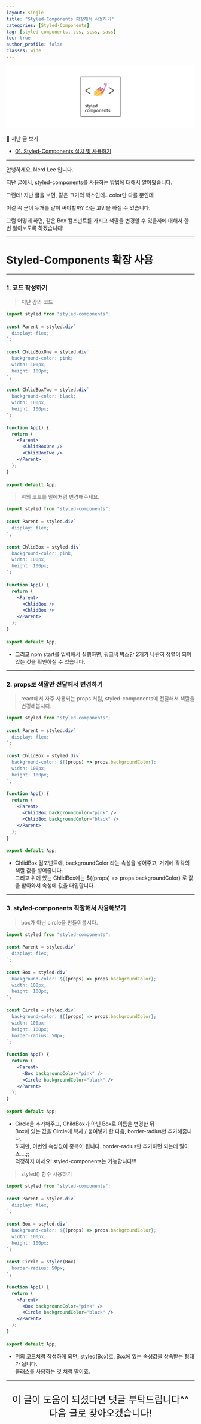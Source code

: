 ```yaml
---
layout: single
title: "Styled-Components 확장해서 사용하기"
categories: [Styled-Components]
tag: [styled-components, css, scss, sass]
toc: true
author_profile: false
classes: wide
---
```


![](/assets/img/etc/styledcomponents.png)

📖 지난 글 보기<br>

- [01. Styled-Components 설치 및 사용하기](/styled-components/0001/)

---

안녕하세요. Nerd Lee 입니다.

지난 글에서, styled-components를 사용하는 방법에 대해서 알아봤습니다.

그런데! 지난 글을 보면, 같은 크기의 박스인데.. color만 다를 뿐인데

이걸 꼭 굳이 두개를 같이 써야할까? 라는 고민을 하실 수 있습니다.

그럼 어떻게 하면, 같은 Box 컴포넌트를 가지고 색깔을 변경할 수 있을까에 대해서 한 번 알아보도록 하겠습니다!

---

# Styled-Components 확장 사용

---

### 1. 코드 작성하기

> 지난 강의 코드

```jsx
import styled from "styled-components";

const Parent = styled.div`
  display: flex;
`;

const ChlidBoxOne = styled.div`
  background-color: pink;
  width: 100px;
  height: 100px;
`;

const ChlidBoxTwo = styled.div`
  background-color: black;
  width: 100px;
  height: 100px;
`;

function App() {
  return (
    <Parent>
      <ChlidBoxOne />
      <ChlidBoxTwo />
    </Parent>
  );
}

export default App;
```

> 위의 코드를 밑에처럼 변경해주세요.

```jsx
import styled from "styled-components";

const Parent = styled.div`
  display: flex;
`;

const ChlidBox = styled.div`
  background-color: pink;
  width: 100px;
  height: 100px;
`;

function App() {
  return (
    <Parent>
      <ChlidBox />
      <ChlidBox />
    </Parent>
  );
}

export default App;
```

- 그리고 npm start를 입력해서 실행하면, 핑크색 박스만 2개가 나란히 정렬이 되어 있는 것을 확인하실 수 있습니다.

---

### 2. props로 색깔만 전달해서 변경하기

> react에서 자주 사용되는 props 처럼, styled-components에 전달해서 색깔을 변경해봅시다.

```jsx
import styled from "styled-components";

const Parent = styled.div`
  display: flex;
`;

const ChlidBox = styled.div`
  background-color: ${(props) => props.backgroundColor};
  width: 100px;
  height: 100px;
`;

function App() {
  return (
    <Parent>
      <ChlidBox backgroundColor="pink" />
      <ChlidBox backgroundColor="black" />
    </Parent>
  );
}

export default App;
```

- ChlidBox 컴포넌트에, backgroundColor 라는 속성을 넣어주고, 거기에 각각의 색깔 값을 넣어줍니다.<br>
  그리고 위에 있는 ChlidBox에는 ${(props) => props.backgroundColor} 로 값을 받아와서 속성에 값을 대입합니다.

---

### 3. styled-components 확장해서 사용해보기

> box가 아닌 circle을 만들어봅시다.

```jsx
import styled from "styled-components";

const Parent = styled.div`
  display: flex;
`;

const Box = styled.div`
  background-color: ${(props) => props.backgroundColor};
  width: 100px;
  height: 100px;
`;

const Circle = styled.div`
  background-color: ${(props) => props.backgroundColor};
  width: 100px;
  height: 100px;
  border-radius: 50px;
`;

function App() {
  return (
    <Parent>
      <Box backgroundColor="pink" />
      <Circle backgroundColor="black" />
    </Parent>
  );
}

export default App;
```

- Circle을 추가해주고, ChildBox가 아닌 Box로 이름을 변경한 뒤<br>
  Box에 있는 값을 Circle에 복사 / 붙여넣기 한 다음, border-radius만 추가해줍니다.<br>
  하지만, 이번엔 속성값이 중복이 됩니다. border-radius만 추가하면 되는데 말이죠....;;<br>
  걱정하지 마세요! styled-components는 가능합니다!!!

> styled() 함수 사용하기

```jsx
import styled from "styled-components";

const Parent = styled.div`
  display: flex;
`;

const Box = styled.div`
  background-color: ${(props) => props.backgroundColor};
  width: 100px;
  height: 100px;
`;

const Circle = styled(Box)`
  border-radius: 50px;
`;

function App() {
  return (
    <Parent>
      <Box backgroundColor="pink" />
      <Circle backgroundColor="black" />
    </Parent>
  );
}

export default App;
```

- 위의 코드처럼 작성하게 되면, styled(Box)로, Box에 있는 속성값을 상속받는 형태가 됩니다.<br>
  클래스를 사용하는 것 처럼 말이죠.

---

<br>

<div style="font-size:25px; text-align:center">
이 글이 도움이 되셨다면 댓글 부탁드립니다^^<br>
다음 글로 찾아오겠습니다!

</div>
